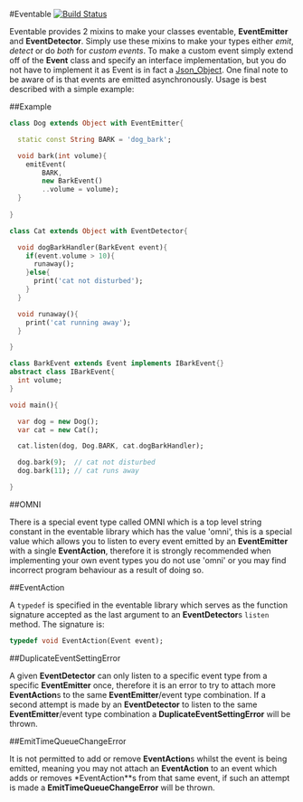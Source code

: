 #Eventable [![Build Status](https://drone.io/github.com/0xor1/eventable/status.png)](https://drone.io/github.com/0xor1/eventable/latest)

Eventable provides 2 mixins to make your classes eventable, **EventEmitter** and
**EventDetector**. Simply use these mixins to make your types either *emit*,
*detect* or do *both* for *custom events*. To make a custom event simply extend 
off of the **Event** class and specify an interface implementation, but you do 
not have to implement it as Event is in fact a [Json_Object](https://github.com/chrisbu/dartwatch-JsonObject).
One final note to be aware of is that events are emitted asynchronously. Usage is
best described with a simple example:

##Example

```dart
class Dog extends Object with EventEmitter{

  static const String BARK = 'dog_bark';

  void bark(int volume){
    emitEvent(
        BARK,
        new BarkEvent()
        ..volume = volume);
  }
  
}

class Cat extends Object with EventDetector{

  void dogBarkHandler(BarkEvent event){
    if(event.volume > 10){
      runaway();
    }else{
      print('cat not disturbed');
    }
  }

  void runaway(){
    print('cat running away');
  }

}

class BarkEvent extends Event implements IBarkEvent{}
abstract class IBarkEvent{
  int volume;
}

void main(){

  var dog = new Dog();
  var cat = new Cat();

  cat.listen(dog, Dog.BARK, cat.dogBarkHandler);

  dog.bark(9);  // cat not disturbed
  dog.bark(11); // cat runs away

}
```

##OMNI

There is a special event type called OMNI which is a top level string constant
in the eventable library which has the value 'omni', this is a special value
which allows you to listen to every event emitted by an **EventEmitter** with a
single **EventAction**, therefore it is strongly recommended when implementing your
own event types you do not use 'omni' or you may find incorrect program behaviour
as a result of doing so.

##EventAction

A ```typedef``` is specified in the eventable library which
serves as the function signature accepted as the last argument to an **EventDetector**s
```listen``` method. The signature is:

```dart
typedef void EventAction(Event event);
```

##DuplicateEventSettingError

A given **EventDetector** can only listen to a specific event type from a specific
**EventEmitter** once, therefore it is an error to try to attach more **EventAction**s
to the same **EventEmitter**/event type combination. If a second attempt is made
by an **EventDetector** to listen to the same **EventEmitter**/event type combination
a **DuplicateEventSettingError** will be thrown.

##EmitTimeQueueChangeError

It is not permitted to add or remove **EventAction**s whilst the event is being
emitted, meaning you may not attach an **EventAction** to an event which adds or
removes *EventAction**s from that same event, if such an attempt is made a 
**EmitTimeQueueChangeError** will be thrown.